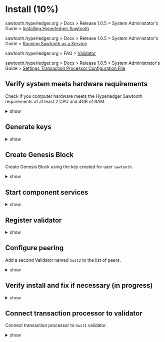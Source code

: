 # Install (10%)

sawtooth.hyperledger.org > Docs > Release 1.0.5  > System Administator's Guide > [Installing Hyperledger Sawtooth](https://sawtooth.hyperledger.org/docs/core/releases/1.0.5/sysadmin_guide/installation.html)

sawtooth.hyperledger.org > Docs > Release 1.0.5  > System Administator's Guide > [Running Sawtooth as a Service](https://sawtooth.hyperledger.org/docs/core/releases/1.0.5/sysadmin_guide/systemd.html)

sawtooth.hyperledger.org > FAQ > [Validator](https://sawtooth.hyperledger.org/faq/validator)

sawtooth.hyperledger.org > Docs > Release 1.0.5 > System Administrator's Guide > [Settings Transaction Processor Configuration File](https://sawtooth.hyperledger.org/docs/core/releases/1.0.5/sysadmin_guide/configuring_sawtooth/settings_tp_configuration.html)

## Verify system meets hardware requirements

Check if you computer hardware meets the Hyperledger Sawtooth requirements of at least 2 CPU and 4GB of RAM.

<details><summary>show</summary>
<p>

```bash
sudo lshw -short
```

Example output using WSL2 Ubuntu distribution.

```text
H/W path    Device    Class      Description
============================================
                      system     Computer
/0                    bus        Motherboard
/0/0                  memory     25GiB System memory
/0/1                  processor  AMD Ryzen 5 3600 6-Core Processor
/0/2        scsi0     storage    
/0/2/0.0.0  /dev/sda  volume     256GiB Virtual Disk
/0/2/0.0.1  /dev/sdb  volume     256GiB Virtual Disk
/0/2/0.0.2  /dev/sdc  volume     256GiB Virtual Disk
/0/2/0.0.3  /dev/sdd  volume     256GiB Virtual Disk
/1          bond0     network    Ethernet interface
/2          eth0      network    Ethernet interface
/3          dummy0    network    Ethernet interface
```

</p>
</details>



## Generate keys

<details><summary>show</summary>
<p>

```bash
sudo sawadm keygen
```

</p>
</details>

## Create Genesis Block

Create Genesis Block using the key created for user `sawtooth`.

<details><summary>show</summary>
<p>

Generate keys in the default directory (i.e. `~/.sawtooth/keys/`)

```bash
sawtooth keygen sawtooth
```

```text
creating key directory: /home/fjudith/.sawtooth/keys
writing file: /home/fjudith/.sawtooth/keys/sawtooth.priv
writing file: /home/fjudith/.sawtooth/keys/sawtooth.pub
```

Or...

Generate keys in a custom key directory (i.e. `/tmp/keys`)

```bash
mkdir -p /tmp/keys
sawtooth keygen --key-dir /tmp/keys sawtooth
```

```text
writing file: /tmp/keys/sawtooth.priv
writing file: /tmp/keys/sawtooth.pub
```

</p>
</details>

## Start component services

<details><summary>show</summary>
<p>

```bash
sudo systemctl start \
sawtooth-validator \
sawtooth-rest-api \
sawtooth-intkey-tp-python \
sawtooth-settings-tp \
sawtooth-xo-tp-python
```

</p>
</details>

## Register validator

<details><summary>show</summary>
<p>

### Method 1

Use configuration file.

```bash
sudo mv /etc/sawtooth/validator.toml.example /etc/sawtooth/validator.toml

sudo sawtooth-validator --config-dir /etc/sawtooth
```

### Method 2

Use command arguments.

```bash
sudo sawtooth-validator -vv \
--bind component:tcp://eth0:4004 \
--bind network:tcp://eth0:8800 \
--bind concensus:tcp://eth0:5050
```

</p>
</details>

## Configure peering

Add a second Validator named `host2` to the list of peers. 

<details><summary>show</summary>
<p>

### Method 1

Edit configuration file.

```bash
sudo nano /etc/sawtooth/validator.toml
```

Search for the `peers` porperty (i.e. Crtl+W, "peers ="), then add the following line below.

```toml
peers = ["tcp://host1:8800,tcp://host2:8800"]
```

### Method 2

Use command arguments.

```bash
sudo sawtooth-validator -vv \
--bind component:tcp://eth0:4004 \
--bind network:tcp://eth0:8800 \
--bind concensus:tcp://eth0:5050 \
--peers "tcp://host1:8800,tcp://host2:8800"
```

</p>
</details>

## Verify install and fix if necessary (in progress)

<details><summary>show</summary>
<p>

```bash

```

</p>
</details>

## Connect transaction processor to validator

Connect transaction processor to `host1` validator.

<details><summary>show</summary>
<p>

### Method 1

Create configuration file.

```bash
sudo touch /etc/sawtooth/validator.toml

sudo nano /etc/sawtooth/validator.toml
```

Add the following line.

```toml
connect = "tcp://host1:4004"
```

### Method 2

Use command arguments.

```bash
settings-tp -v -C tcp://host1:4004
```

</p>
</details>

